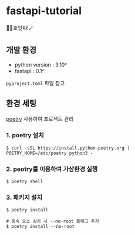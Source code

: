 # fastapi-tutorial

🧙‍♀️호잇쨔!🪄 

## 개발 환경
- python version : 3.10^
- fastapi : 0.1^

`pyproject.toml` 파일 참고

## 환경 세팅
[poetry](https://python-poetry.org/docs/) 사용하여 프로젝트 관리

### 1. poetry 설치

```
$ curl -sSL https://install.python-poetry.org | POETRY_HOME=/etc/poetry python3 -
```

### 2. peotry를 이용하여 가상환경 실행
```
$ poetry shell
```

### 3. 패키지 설치
```
$ poetry install

# 종속 요소 설치 시 --no-root 플래그 추가
$ poetry install --no-root
```
